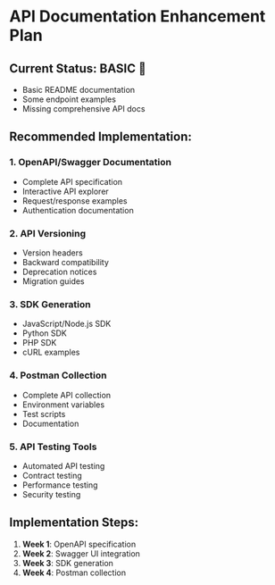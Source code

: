 # API Documentation Enhancement Plan

## Current Status: BASIC 📝
- Basic README documentation
- Some endpoint examples
- Missing comprehensive API docs

## Recommended Implementation:

### 1. **OpenAPI/Swagger Documentation**
- Complete API specification
- Interactive API explorer
- Request/response examples
- Authentication documentation

### 2. **API Versioning**
- Version headers
- Backward compatibility
- Deprecation notices
- Migration guides

### 3. **SDK Generation**
- JavaScript/Node.js SDK
- Python SDK
- PHP SDK
- cURL examples

### 4. **Postman Collection**
- Complete API collection
- Environment variables
- Test scripts
- Documentation

### 5. **API Testing Tools**
- Automated API testing
- Contract testing
- Performance testing
- Security testing

## Implementation Steps:
1. **Week 1**: OpenAPI specification
2. **Week 2**: Swagger UI integration
3. **Week 3**: SDK generation
4. **Week 4**: Postman collection





